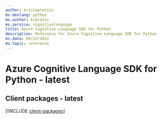 ```yaml
---
author: kristapratico
ms.devlang: python
ms.author: krpratic
ms.service: cognitivelanguage
title: Azure Cognitive Language SDK for Python
description: Reference for Azure Cognitive Language SDK for Python
ms.data: 09/23/2022
ms.topic: reference
---
```

# Azure Cognitive Language SDK for Python - latest

## Client packages - latest
[!INCLUDE [client-packages](cognitive-language-client-index.md)]